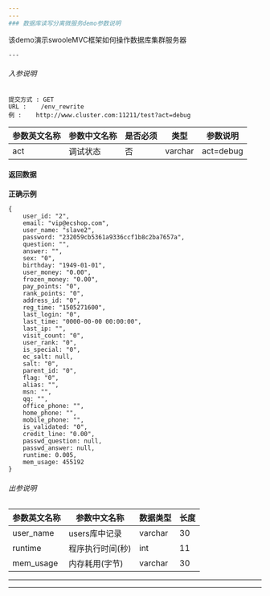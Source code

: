 ```yaml
---
---
### 数据库读写分离微服务demo参数说明
```
该demo演示swooleMVC框架如何操作数据库集群服务器
```
---
```


######  入参说明
```
提交方式 : GET
URL :    /env_rewrite
例 :    http://www.cluster.com:11211/test?act=debug
```
|  参数英文名称 |  参数中文名称 | 是否必须    | 类型  | 参数说明 |
| ------------------ | ------------------- | ------------------- | ------------------ |----------------|
|act  | 调试状态 |  否  |  varchar |act=debug|



#### 返回数据
**正确示例**

```
{
	user_id: "2",
    email: "vip@ecshop.com",
    user_name: "slave2",
    password: "232059cb5361a9336ccf1b8c2ba7657a",
    question: "",
    answer: "",
    sex: "0",
    birthday: "1949-01-01",
    user_money: "0.00",
    frozen_money: "0.00",
    pay_points: "0",
    rank_points: "0",
    address_id: "0",
    reg_time: "1505271600",
    last_login: "0",
    last_time: "0000-00-00 00:00:00",
    last_ip: "",
    visit_count: "0",
    user_rank: "0",
    is_special: "0",
    ec_salt: null,
    salt: "0",
    parent_id: "0",
    flag: "0",
    alias: "",
    msn: "",
    qq: "",
    office_phone: "",
    home_phone: "",
    mobile_phone: "",
    is_validated: "0",
    credit_line: "0.00",
    passwd_question: null,
    passwd_answer: null,
    runtime: 0.005,
    mem_usage: 455192
}
```

######  出参说明

|  参数英文名称 |  参数中文名称| 数据类型  |长度| 
| ------------  | ------------- | ------------- | ------------- |
| user_name | users库中记录 | varchar  |30| 
| runtime | 程序执行时间(秒) | int  |11| 
| mem_usage | 内存耗用(字节) | varchar  |30|


---
---
